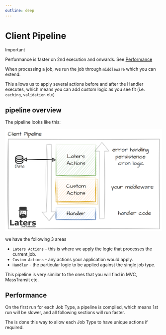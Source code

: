 ```yaml
---
outline: deep
---
```


# Client Pipeline

> [!IMPORTANT]
> Performance is faster on 2nd execution and onwards. See [Performance](./client-pipeline#performance)

When processing a job, we run the job through `middleware` which you can extend.

This allows us to apply several actions before and after the Handler executes, which means you can add custom logic as you see fit (i.e. `caching`, `validation` etc)

## pipeline overview

The pipeline looks like this:

![An image](./client-pipeline-overview.png)

we have the following 3 areas

- `Laters Actions` - this is where we apply the logic that processes the current job.
- `Custom Actions` - any actions your application would apply.
- `Handler` - the particular logic to be applied against the single job type.

This pipeline is very similar to the ones that you will find in MVC, MassTransit etc.

## Performance

On the first run for each Job Type, a pipeline is compiled, which means 1st run will be slower, and all following sections will run faster.

The is done this way to allow each Job Type to have unique actions if required.